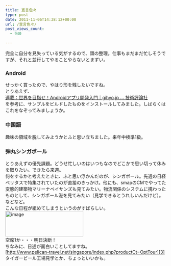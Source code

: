 ```yaml
---
title: 宣言色々
type: post
date: 2011-11-06T14:38:12+00:00
url: /宣言色々/
post_views_count:
  - 940

---
```

完全に自分を見失っている気がするので、頭の整理。仕事もまだまだ忙しそうですが、それと並行してやることやらないとまずい。

### Android

せっかく買ったので、やはり形を残したいですね。  
とりあえず、  
[連載：世界を目指せ！Androidアプリ開発入門｜gihyo.jp … 技術評論社][1]  
を参考に、サンプルをビルドしたものをインストールしてみました。しばらくはこれをなぞってみましょうか。 

### 中国語

趣味の領域を脱してみようかとふと思い立ちました。来年中検準1級。

### 弾丸シンガポール

とりあえずの優先課題。どうせ忙しいのはいつもなのでどこかで思い切って休みを取りたい。できたら来週。  
何をするかと考えたときに、ふと思い浮かんだのが、シンガポール。先週の日経ベリタスで特集されていたのが直接のきっかけ。他にも、smapのCMでやってた変態的建築物マリーナベイサンズも見てみたい。物流関係のシステムに携わったものとして、シンガポール港を見てみたい（見学できるとうれしいんだけど）。などなど。  
こんな日程が組めてしまうというのがすばらしい。  
[<img style="background-image: none; border-bottom: 0px; border-left: 0px; margin: 0px; padding-left: 0px; padding-right: 0px; display: inline; border-top: 0px; border-right: 0px; padding-top: 0px" title="image" border="0" alt="image" src="https://i1.wp.com/jqinglong.html.xdomain.jp/bimg/image_thumb_7.png?resize=244%2C80" width="244" height="80" data-recalc-dims="1" />][2]  
空席1か・・・明日決断！  
ちなみに、日通が面白いことしてますね。  
[http://www.pelican-travel.net/singapore/index.php?productCt=OptTour][3]  
タイガービール工場見学とか、ちょっといいかも。

 [1]: http://gihyo.jp/dev/serial/01/androidapp
 [2]: https://i2.wp.com/jqinglong.html.xdomain.jp/bimg/image_7.png
 [3]: http://www.pelican-travel.net/singapore/index.php?productCt=OptTour "http://www.pelican-travel.net/singapore/index.php?productCt=OptTour"